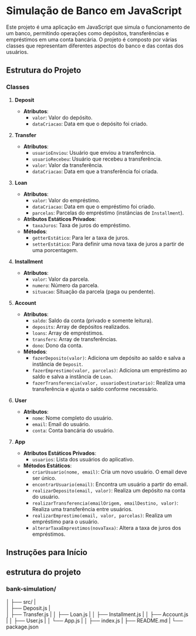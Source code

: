 # Simulação de Banco em JavaScript

Este projeto é uma aplicação em JavaScript que simula o funcionamento de um banco, permitindo operações como depósitos, transferências e empréstimos em uma conta bancária. O projeto é composto por várias classes que representam diferentes aspectos do banco e das contas dos usuários.

## Estrutura do Projeto

### Classes

1. **Deposit**
   - **Atributos**:
     - `valor`: Valor do depósito.
     - `dataCriacao`: Data em que o depósito foi criado.

2. **Transfer**
   - **Atributos**:
     - `usuarioEnviou`: Usuário que enviou a transferência.
     - `usuarioRecebeu`: Usuário que recebeu a transferência.
     - `valor`: Valor da transferência.
     - `dataCriacao`: Data em que a transferência foi criada.

3. **Loan**
   - **Atributos**:
     - `valor`: Valor do empréstimo.
     - `dataCriacao`: Data em que o empréstimo foi criado.
     - `parcelas`: Parcelas do empréstimo (instâncias de `Installment`).
   - **Atributos Estáticos Privados**:
     - `taxaJuros`: Taxa de juros do empréstimo.
   - **Métodos**:
     - `getterEstático`: Para ler a taxa de juros.
     - `setterEstático`: Para definir uma nova taxa de juros a partir de uma porcentagem.

4. **Installment**
   - **Atributos**:
     - `valor`: Valor da parcela.
     - `numero`: Número da parcela.
     - `situacao`: Situação da parcela (paga ou pendente).

5. **Account**
   - **Atributos**:
     - `saldo`: Saldo da conta (privado e somente leitura).
     - `deposits`: Array de depósitos realizados.
     - `loans`: Array de empréstimos.
     - `transfers`: Array de transferências.
     - `dono`: Dono da conta.
   - **Métodos**:
     - `fazerDeposito(valor)`: Adiciona um depósito ao saldo e salva a instância de `Deposit`.
     - `fazerEmprestimo(valor, parcelas)`: Adiciona um empréstimo ao saldo e salva a instância de `Loan`.
     - `fazerTransferencia(valor, usuarioDestinatario)`: Realiza uma transferência e ajusta o saldo conforme necessário.

6. **User**
   - **Atributos**:
     - `nome`: Nome completo do usuário.
     - `email`: Email do usuário.
     - `conta`: Conta bancária do usuário.

7. **App**
   - **Atributos Estáticos Privados**:
     - `usuarios`: Lista dos usuários do aplicativo.
   - **Métodos Estáticos**:
     - `criarUsuario(nome, email)`: Cria um novo usuário. O email deve ser único.
     - `encontrarUsuario(email)`: Encontra um usuário a partir do email.
     - `realizarDeposito(email, valor)`: Realiza um depósito na conta do usuário.
     - `realizarTransferencia(emailOrigem, emailDestino, valor)`: Realiza uma transferência entre usuários.
     - `realizarEmprestimo(email, valor, parcelas)`: Realiza um empréstimo para o usuário.
     - `alterarTaxaEmprestimos(novaTaxa)`: Altera a taxa de juros dos empréstimos.

## Instruções para Início

## estrutura do projeto
### bank-simulation/
│
├── src/ 
|   
│   ├── Deposit.js
|   
│   ├── Transfer.js
|
│   ├── Loan.js
|
│   ├── Installment.js
|
│   ├── Account.js
|
│   ├── User.js
|
│   └── App.js
|
│
├── index.js
|
├── README.md
|
└── package.json





